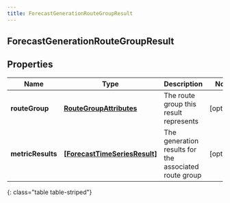 ```yaml
---
title: ForecastGenerationRouteGroupResult
---
```

## ForecastGenerationRouteGroupResult

## Properties

|Name | Type | Description | Notes|
|------------ | ------------- | ------------- | -------------|
| **routeGroup** | [**RouteGroupAttributes**](RouteGroupAttributes.html) | The route group this result represents | [optional] |
| **metricResults** | [**[ForecastTimeSeriesResult]**](ForecastTimeSeriesResult.html) | The generation results for the associated route group | [optional] |
{: class="table table-striped"}


